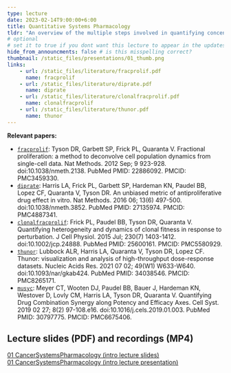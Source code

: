 ```yaml
---
type: lecture
date: 2023-02-14T9:00:00+6:00
title: Quantitative Systems Pharmacology
tldr: "An overview of the multiple steps involved in quantifying concentration-dependent drug responses at the single-cell level using live-cell microscopy."
# optional
# set it to true if you dont want this lecture to appear in the updates section
hide_from_announcments: false # is this misspelling correct?
thumbnail: /static_files/presentations/01_thumb.png
links:
    - url: /static_files/literature/fracprolif.pdf
      name: fracprolif
    - url: /static_files/literature/diprate.pdf
      name: diprate
    - url: /static_files/literature/clonalfracprolif.pdf
      name: clonalfracprolif
    - url: /static_files/literature/thunor.pdf
      name: thunor
---
```

**Relevant papers:**
- [`fracprolif`](https://github.com/VU-CSP/QuantBio/blob/2c2d913ca73add8df3b7ececab6405a7be5c28b1/static_files/literature/fracprolif.pdf): Tyson DR, Garbett SP, Frick PL, Quaranta V. Fractional proliferation: a method to deconvolve cell population dynamics from single-cell data. Nat Methods. 2012 Sep; 9 923-928. doi:10.1038/nmeth.2138. PubMed PMID: 22886092. PMCID: PMC3459330.  
- [`diprate`](https://github.com/VU-CSP/QuantBio/blob/2c2d913ca73add8df3b7ececab6405a7be5c28b1/static_files/literature/diprate.pdf): Harris LA, Frick PL, Garbett SP, Hardeman KN, Paudel BB, Lopez CF, Quaranta V, Tyson DR. An unbiased metric of antiproliferative drug effect in vitro. Nat Methods. 2016 06; 13(6) 497-500. doi:10.1038/nmeth.3852. PubMed PMID: 27135974. PMCID: PMC4887341.  
- [`clonalfracprolif`](https://github.com/VU-CSP/QuantBio/blob/gh-pages/static_files/literature/clonalfracprolif.pdf): Frick PL, Paudel BB, Tyson DR, Quaranta V. Quantifying heterogeneity and dynamics of clonal fitness in response to perturbation. J Cell Physiol. 2015 Jul; 230(7) 1403-1412. doi:10.1002/jcp.24888. PubMed PMID: 25600161. PMCID: PMC5580929.  
- [`thunor`](https://github.com/VU-CSP/QuantBio/blob/2c2d913ca73add8df3b7ececab6405a7be5c28b1/static_files/literature/thunor.pdf): Lubbock ALR, Harris LA, Quaranta V, Tyson DR, Lopez CF. Thunor: visualization and analysis of high-throughput dose-response datasets. Nucleic Acids Res. 2021 07 02; 49(W1) W633-W640. doi:10.1093/nar/gkab424. PubMed PMID: 34038546. PMCID: PMC8265171.  
- [`musyc`](https://github.com/VU-CSP/QuantBio/blob/2c2d913ca73add8df3b7ececab6405a7be5c28b1/static_files/literature/musyc.pdf): Meyer CT, Wooten DJ, Paudel BB, Bauer J, Hardeman KN, Westover D, Lovly CM, Harris LA, Tyson DR, Quaranta V. Quantifying Drug Combination Synergy along Potency and Efficacy Axes. Cell Syst. 2019 02 27; 8(2) 97-108.e16. doi:10.1016/j.cels.2019.01.003. PubMed PMID: 30797775. PMCID: PMC6675406.  

**Lecture slides (PDF) and recordings (MP4)**  
-----  
[01 CancerSystemsPharmacology (intro lecture slides)](https://github.com/VU-CSP/QuantBio/blob/gh-pages/static_files/presentations/CancerSystemsPharmacology.pdf)  
[01 CancerSystemsPharmacology (intro lecture presentation)](https://drive.google.com/file/d/1TQUcuUuQh-rqtl9dGxXziS7HmuYik-0o/view?usp=sharing)  
